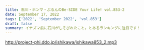 ```yaml
---
title: 石川・ホンマ・ぶるんのBe-SIDE Your Life! vol.853-2
date: September 17, 2022
tags: ['2022', 'September 2022', 'vol.853']
draft: false
summary: イナズマ前に石川がしそびれたこと。とあるランキングに注目です！
---
```


http://project-phi.ddo.jp/ishikawa/ishikawa853_2.mp3
